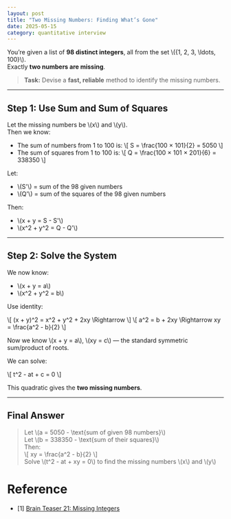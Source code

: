 ```yaml
---
layout: post
title: "Two Missing Numbers: Finding What’s Gone"
date: 2025-05-15
category: quantitative interview
---
```


You’re given a list of **98 distinct integers**, all from the set \\(\{1, 2, 3, \ldots, 100\}\\).  
Exactly **two numbers are missing**.

> **Task:** Devise a **fast, reliable** method to identify the missing numbers.

---

## Step 1: Use Sum and Sum of Squares

Let the missing numbers be \\(x\\) and \\(y\\).  
Then we know:

- The sum of numbers from 1 to 100 is:
  \\[
  S = \frac{100 × 101}{2} = 5050
  \\]
- The sum of squares from 1 to 100 is:
  \\[
  Q = \frac{100 × 101 × 201}{6} = 338350
  \\]

Let:

- \\(S'\\) = sum of the 98 given numbers
- \\(Q'\\) = sum of the squares of the 98 given numbers

Then:
- \\(x + y = S - S'\\)
- \\(x^2 + y^2 = Q - Q'\\)

---

## Step 2: Solve the System

We now know:
- \\(x + y = a\\)
- \\(x^2 + y^2 = b\\)

Use identity:

\\[
(x + y)^2 = x^2 + y^2 + 2xy \Rightarrow
\\]
\\[
a^2 = b + 2xy \Rightarrow xy = \frac{a^2 - b}{2}
\\]

Now we know \\(x + y = a\\), \\(xy = c\\) — the standard symmetric sum/product of roots.

We can solve:

\\[
t^2 - at + c = 0
\\]

This quadratic gives the **two missing numbers**.

---

## Final Answer

> Let \\(a = 5050 - \text{sum of given 98 numbers}\\)  
> Let \\(b = 338350 - \text{sum of their squares}\\)  
> Then:  
> \\[
> xy = \frac{a^2 - b}{2}
> \\]  
> Solve \\(t^2 - at + xy = 0\\) to find the missing numbers \\(x\\) and \\(y\\)

# Reference

* [1] [Brain Teaser 21: Missing Integers](https://medium.com/@shelvia1039/brain-teaser-21-missing-integers-b11374b0bf14)

